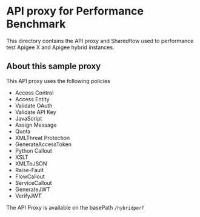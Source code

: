 # API proxy for Performance Benchmark

This directory contains the API proxy and Sharedflow used to performance test
Apigee X and Apigee hybrid instances.

## About this sample proxy

This API proxy uses the following policies

* Access Control
* Access Entity
* Validate OAuth
* Validate API Key
* JavaScript
* Assign Message
* Quota
* XMLThreat Protection
* GenerateAccessToken
* Python Callout
* XSLT
* XMLToJSON
* Raise-Fault
* FlowCallout
* ServiceCallout
* GenerateJWT
* VerifyJWT

The API Proxy is available on the basePath `/hybridperf`
